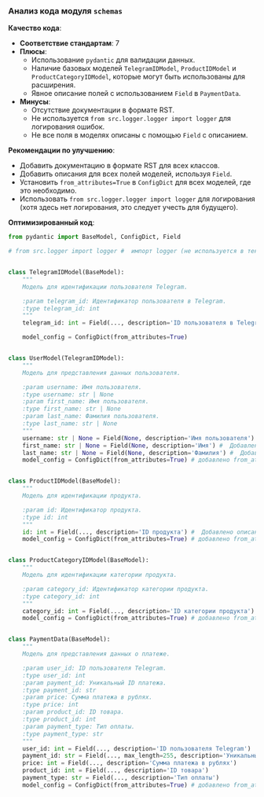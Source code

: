 ### Анализ кода модуля `schemas`

**Качество кода**:
   - **Соответствие стандартам**: 7
   - **Плюсы**:
     - Использование `pydantic` для валидации данных.
     - Наличие базовых моделей `TelegramIDModel`, `ProductIDModel` и `ProductCategoryIDModel`, которые могут быть использованы для расширения.
     - Явное описание полей с использованием `Field` в `PaymentData`.
   - **Минусы**:
     - Отсутствие документации в формате RST.
     - Не используется `from src.logger.logger import logger` для логирования ошибок.
     - Не все поля в моделях описаны с помощью `Field` с описанием.

**Рекомендации по улучшению**:
   - Добавить документацию в формате RST для всех классов.
   - Добавить описания для всех полей моделей, используя `Field`.
   - Установить `from_attributes=True` в `ConfigDict` для всех моделей, где это необходимо.
   - Использовать `from src.logger.logger import logger` для логирования (хотя здесь нет логирования, это следует учесть для будущего).

**Оптимизированный код**:
```python
from pydantic import BaseModel, ConfigDict, Field

# from src.logger import logger #  импорт logger (не используется в текущем коде, но необходим для дальнейшего использования)


class TelegramIDModel(BaseModel):
    """
    Модель для идентификации пользователя Telegram.

    :param telegram_id: Идентификатор пользователя в Telegram.
    :type telegram_id: int
    """
    telegram_id: int = Field(..., description='ID пользователя в Telegram')

    model_config = ConfigDict(from_attributes=True)


class UserModel(TelegramIDModel):
    """
    Модель для представления данных пользователя.

    :param username: Имя пользователя.
    :type username: str | None
    :param first_name: Имя пользователя.
    :type first_name: str | None
    :param last_name: Фамилия пользователя.
    :type last_name: str | None
    """
    username: str | None = Field(None, description='Имя пользователя') #  Добавлено описание поля
    first_name: str | None = Field(None, description='Имя') #  Добавлено описание поля
    last_name: str | None = Field(None, description='Фамилия') #  Добавлено описание поля
    model_config = ConfigDict(from_attributes=True) # добавлено from_attributes=True


class ProductIDModel(BaseModel):
    """
    Модель для идентификации продукта.

    :param id: Идентификатор продукта.
    :type id: int
    """
    id: int = Field(..., description='ID продукта') #  Добавлено описание поля
    model_config = ConfigDict(from_attributes=True) # добавлено from_attributes=True


class ProductCategoryIDModel(BaseModel):
    """
    Модель для идентификации категории продукта.

    :param category_id: Идентификатор категории продукта.
    :type category_id: int
    """
    category_id: int = Field(..., description='ID категории продукта') #  Добавлено описание поля
    model_config = ConfigDict(from_attributes=True) # добавлено from_attributes=True


class PaymentData(BaseModel):
    """
    Модель для представления данных о платеже.

    :param user_id: ID пользователя Telegram.
    :type user_id: int
    :param payment_id: Уникальный ID платежа.
    :type payment_id: str
    :param price: Сумма платежа в рублях.
    :type price: int
    :param product_id: ID товара.
    :type product_id: int
    :param payment_type: Тип оплаты.
    :type payment_type: str
    """
    user_id: int = Field(..., description='ID пользователя Telegram')
    payment_id: str = Field(..., max_length=255, description='Уникальный ID платежа')
    price: int = Field(..., description='Сумма платежа в рублях')
    product_id: int = Field(..., description='ID товара')
    payment_type: str = Field(..., description='Тип оплаты')
    model_config = ConfigDict(from_attributes=True) # добавлено from_attributes=True